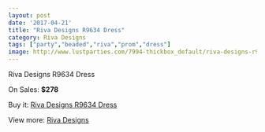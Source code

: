 ```yaml
---
layout: post
date: '2017-04-21'
title: "Riva Designs R9634 Dress"
category: Riva Designs
tags: ["party","beaded","riva","prom","dress"]
image: http://www.lustparties.com/7994-thickbox_default/riva-designs-r9634-dress.jpg
---
```

Riva Designs R9634 Dress

On Sales: **$278**
<a href="https://www.lustparties.com/en/riva-designs/2669-riva-designs-r9634-dress.html"><amp-img layout="responsive" width="600" height="600" src="//www.lustparties.com/7994-thickbox_default/riva-designs-r9634-dress.jpg" alt="Riva Designs R9634 Dress 0" /></a>
<a href="https://www.lustparties.com/en/riva-designs/2669-riva-designs-r9634-dress.html"><amp-img layout="responsive" width="600" height="600" src="//www.lustparties.com/7995-thickbox_default/riva-designs-r9634-dress.jpg" alt="Riva Designs R9634 Dress 1" /></a>

Buy it: [Riva Designs R9634 Dress](https://www.lustparties.com/en/riva-designs/2669-riva-designs-r9634-dress.html "Riva Designs R9634 Dress")

View more: [Riva Designs](https://www.lustparties.com/en/6-riva-designs "Riva Designs")